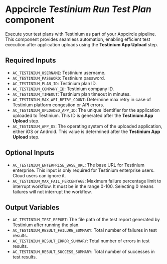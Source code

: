 # Appcircle _Testinium Run Test Plan_ component

Execute your test plans with Testinium as part of your Appcircle pipeline. This component provides seamless automation, enabling efficient test execution after application uploads using the **Testinium App Upload** step.

## Required Inputs

- `AC_TESTINIUM_USERNAME`: Testinium username.
- `AC_TESTINIUM_PASSWORD`: Testinium password.
- `AC_TESTINIUM_PLAN_ID`: Testinium plan ID.
- `AC_TESTINIUM_COMPANY_ID`: Testinium company ID.
- `AC_TESTINIUM_TIMEOUT`: Testinium plan timeout in minutes.
- `AC_TESTINIUM_MAX_API_RETRY_COUNT`: Determine max retry in case of Testinium platform congestion or API errors.
- `AC_TESTINIUM_UPLOADED_APP_ID`: The unique identifier for the application uploaded to Testinium. This ID is generated after the **Testinium App Upload** step.
- `AC_TESTINIUM_APP_OS`: The operating system of the uploaded application, either iOS or Android. This value is determined after the **Testinium App Upload** step.

## Optional Inputs

- `AC_TESTINIUM_ENTERPRISE_BASE_URL`: The base URL for Testinium enterprise. This input is only required for Testinium enterprise users. Cloud users can ignore it.
- `AC_TESTINIUM_MAX_FAIL_PERCENTAGE`: Maximum failure percentage limit to interrupt workflow. It must be in the range 0-100. Selecting 0 means failures will not interrupt the workflow.

## Output Variables

- `AC_TESTINIUM_TEST_REPORT`: The file path of the test report generated by Testinium after running the plan.
- `AC_TESTINIUM_RESULT_FAILURE_SUMMARY`: Total number of failures in test results.
- `AC_TESTINIUM_RESULT_ERROR_SUMMARY`: Total number of errors in test results.
- `AC_TESTINIUM_RESULT_SUCCESS_SUMMARY`: Total number of successes in test results.